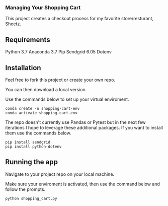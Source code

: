 ### Managing Your Shopping Cart
This project creates a checkout process for my favorite store/resturant, Sheetz.  

## Requirements 
Python 3.7
Anaconda 3.7
Pip
Sendgrid 6.05
Dotenv

## Installation
Feel free to fork this project or create your own repo.

You can then download a local version.

Use the commands below to set up your virtual enviroment.

```
conda create -n shopping-cart-env
conda activate shopping-cart-env
```
The repo doesn't currently use Pandas or Pytest but in the next few iterations I hope to leverage these additional packages. If you want to install them use the commands below.
```
pip install sendgrid
pip install python-dotenv
```
## Running the app 
Navigate to your project repo on your local machine.

Make sure your enviroment is activated, then use the command below and follow the prompts.
```
python shopping_cart.py
```